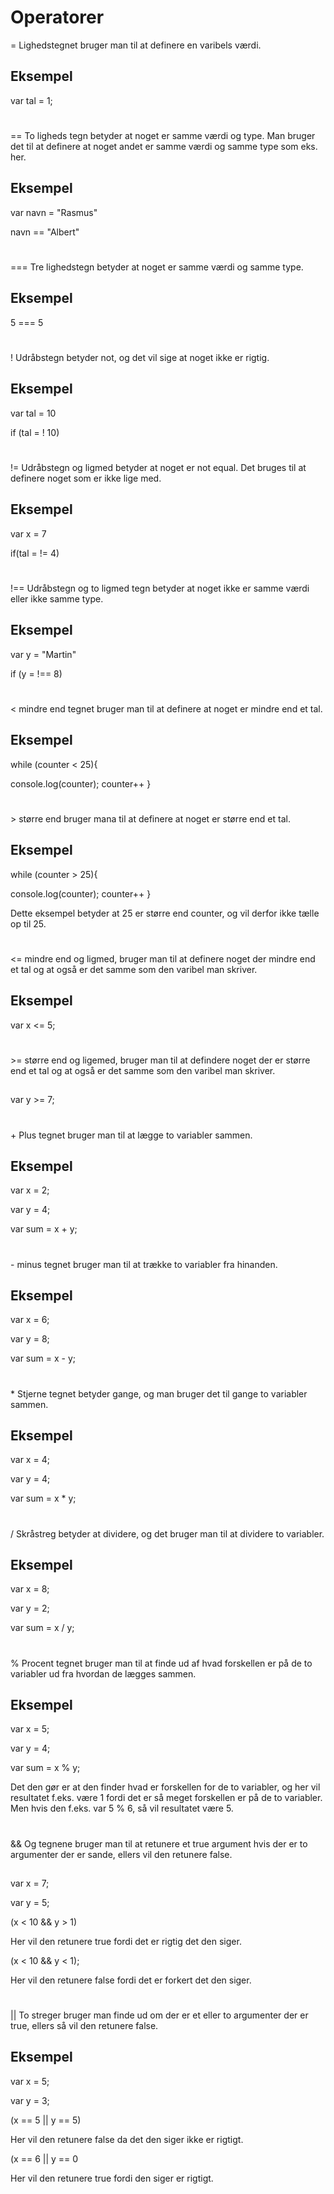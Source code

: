 <h1>Operatorer</h1>

<p> = Lighedstegnet bruger man til at definere en varibels værdi.<p>

<h2>Eksempel</h2>
<p>var tal = 1;<p>

<h1></h1>
<p>== To ligheds tegn betyder at noget er samme værdi og type. Man bruger det til at definere at noget andet er samme værdi og samme type som eks. her.<p>

<h2>Eksempel</h2>
<p>var navn = "Rasmus"<p>
<p>navn == "Albert"<p>

<h1></h1>
<p>=== Tre lighedstegn betyder at noget er samme værdi og samme type.<p>

<h2>Eksempel</h2>
<p>5 === 5<p>

<h1></h1>
<p>! Udråbstegn betyder not, og det vil sige at noget ikke er rigtig.<p>

<h2>Eksempel</h2>
<p>var tal = 10<p>
<p>if (tal = ! 10) <p>

<h1></h1>
<p>!= Udråbstegn og ligmed betyder at noget er not equal. Det bruges til at definere noget som er ikke lige med.<p>

<h2>Eksempel</h2>
<p>var x = 7<p>
<p> if(tal = != 4)<p>

<h1></h1>
<p>!== Udråbstegn og to ligmed tegn betyder at noget ikke er samme værdi eller ikke samme type. <p>

<h2>Eksempel</h2>
<p>var y = "Martin"<p>
<p>if (y = !== 8)<p>

<h1></h1>
<p> < mindre end tegnet bruger man til at definere at noget er mindre end et tal.<p>

<h2>Eksempel</h2>
<p>while (counter < 25){<p>
    console.log(counter);
    counter++
}<p>

<h1></h1>
<p> > større end bruger mana til at definere at noget er større end et tal.<p>

<h2>Eksempel</h2>
<p>while (counter > 25){<p>
    console.log(counter);
    counter++
}<p>

<p>Dette eksempel betyder at 25 er større end counter, og vil derfor ikke tælle op til 25. <p>

<h1></h1>
<p> <= mindre end og ligmed, bruger man til at definere noget der mindre end et tal og at også er det samme som den varibel man skriver. <p>

<h2>Eksempel</h2
<p>var x <= 5; <p>

<h1></h1>
<p> >= større end og ligemed, bruger man til at defindere noget der er større end et tal og at også er det samme som den varibel man skriver. <p>

<h2></h2>
<p>var y >= 7; <p>

<h1></h1>
<p>+ Plus tegnet bruger man til at lægge to variabler sammen.<p>

<h2>Eksempel</h2>
<p>var x = 2;<p>
<p>var y = 4;<p>
<p>var sum = x + y;<p>

<h1></h1>
<p>- minus tegnet bruger man til at trække to variabler fra hinanden.<p>

<h2>Eksempel</h2>
<p>var x = 6;<p>
<p>var y = 8; <p>
<p>var sum = x - y;<p>

<h1></h1>
<p>* Stjerne tegnet betyder gange, og man bruger det til gange to variabler sammen.<p>

<h2>Eksempel</h2>
<p>var x = 4;<p>
<p>var y = 4;<p>
<p>var sum = x * y;<p>

<h1></h1>
<p>/ Skråstreg betyder at dividere, og det bruger man til at dividere to variabler.<p>

<h2>Eksempel</h2>
<p>var x = 8;<p>
<p>var y = 2;<p>
<p>var sum = x / y;<p>

<h1></h1>
<p>% Procent tegnet bruger man til at finde ud af hvad forskellen er på de to variabler ud fra hvordan de lægges sammen.<p>

<h2>Eksempel</h2>
<p>var x = 5;<p>
<p>var y = 4;<p>
<p>var sum = x % y;<p>
<p>Det den gør er at den finder hvad er forskellen for de to variabler, og her vil resultatet f.eks. være 1 fordi det er så meget forskellen er på de to variabler. Men hvis den f.eks. var 5 % 6, så vil resultatet være 5.<p>

<h1></h1>
<p>&& Og tegnene bruger man til at retunere et true argument hvis der er to argumenter der er sande, ellers vil den retunere false.<p>

<h2></h2>
<p>var x = 7;<p>
<p>var y = 5;<p>
<p>(x < 10 && y > 1)<p>
<p>Her vil den retunere true fordi det er rigtig det den siger.<p>
<p>(x < 10 && y < 1);<p>
<p>Her vil den retunere false fordi det er forkert det den siger.<p>

<h1></h1>
<p>|| To streger bruger man finde ud om der er et eller to argumenter der er true, ellers så vil den retunere false.<p>

<h2>Eksempel</h2>
<p>var x = 5;<p>
<p>var y = 3;<p>
<p>(x == 5 || y == 5)<p>
<p>Her vil den retunere false da det den siger ikke er rigtigt.<p>
<p>(x == 6 || y == 0<p>
<p>Her vil den retunere true fordi den siger er rigtigt.<p>